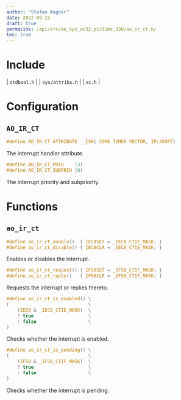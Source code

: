 ```yaml
---
author: "Stefan Wagner"
date: 2022-09-22
draft: true
permalink: /api/src/ao_sys_xc32_pic32mx_330/ao_ir_ct.h/
toc: true
---
```


# Include

| `stdbool.h` |
| `sys/attribs.h` |
| `xc.h` |

# Configuration

## `AO_IR_CT`

```c
#define AO_IR_CT_ATTRIBUTE __ISR(_CORE_TIMER_VECTOR, IPL3SOFT)
```

The interrupt handler attribute.

```c
#define AO_IR_CT_PRIO    (3)
#define AO_IR_CT_SUBPRIO (0)
```

The interrupt priority and subpriority.

# Functions

## `ao_ir_ct`

```c
#define ao_ir_ct_enable()  { IEC0SET = _IEC0_CTIE_MASK; }
#define ao_ir_ct_disable() { IEC0CLR = _IEC0_CTIE_MASK; }
```

Enables or disables the interrupt.

```c
#define ao_ir_ct_request() { IFS0SET = _IFS0_CTIF_MASK; }
#define ao_ir_ct_reply()   { IFS0CLR = _IFS0_CTIF_MASK; }
```

Requests the interrupt or replies thereto.

```c
#define ao_ir_ct_is_enabled() \
(                             \
    (IEC0 & _IEC0_CTIE_MASK)  \
    ? true                    \
    : false                   \
)
```

Checks whether the interrupt is enabled.

```c
#define ao_ir_ct_is_pending() \
(                             \
    (IFS0 & _IFS0_CTIF_MASK)  \
    ? true                    \
    : false                   \
)
```

Checks whether the interrupt is pending.

